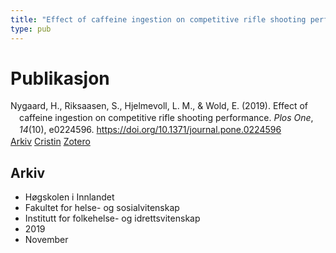 ```yaml
---
title: "Effect of caffeine ingestion on competitive rifle shooting performance"
type: pub
---
```

<h1>Publikasjon</h1>
<article id="csl-bib-container-JH7HS25F" class="csl-bib-container">
  <div class="csl-bib-body" style="line-height: 1.35; padding-left: 1em; text-indent:-1em;">
  <div class="csl-entry">Nygaard, H., Riksaasen, S., Hjelmevoll, L. M., &amp; Wold, E. (2019). Effect of caffeine ingestion on competitive rifle shooting performance. <i>Plos One</i>, <i>14</i>(10), e0224596. <a href="https://doi.org/10.1371/journal.pone.0224596">https://doi.org/10.1371/journal.pone.0224596</a></div>
</div>
  <div class="csl-bib-buttons">
    <a href="#taxonomy-article-JH7HS25F" class="csl-bib-button">Arkiv</a>
    <a href="https://app.cristin.no/results/show.jsf?id=1744240" alt="Cristin URL" class="csl-bib-button">Cristin</a>
    <a href="http://zotero.org/groups/5022929/items/JH7HS25F" alt="Zotero URL" class="csl-bib-button">Zotero</a>
  </div>
  <div id="csl-bib-meta-container-JH7HS25F"></div>
</article>
<div id="csl-bib-meta-JH7HS25F" class="csl-bib-meta">
  <article id="taxonomy-article-JH7HS25F" class="taxonomy-article">
    <h1>Arkiv</h1>
    <ul>
      <li>Høgskolen i Innlandet</li>
      <li>Fakultet for helse- og sosialvitenskap</li>
      <li>Institutt for folkehelse- og idrettsvitenskap</li>
      <li>2019</li>
      <li>November</li>
    </ul>
  </article>
</div>
